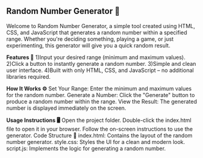 ## Random Number Generator 🎲
Welcome to Random Number Generator, a simple tool created using HTML, CSS, and JavaScript that generates a random number within a specified range. Whether you're deciding something, playing a game, or just experimenting, this generator will give you a quick random result.

**Features 🌟**
1)Input your desired range (minimum and maximum values).
2)Click a button to instantly generate a random number.
3)Simple and clean user interface.
4)Built with only HTML, CSS, and JavaScript – no additional libraries required.

**How It Works ⚙️**
Set Your Range: Enter the minimum and maximum values for the random number.
Generate a Number: Click the "Generate" button to produce a random number within the range.
View the Result: The generated number is displayed immediately on the screen.

**Usage Instructions 🖥️**
Open the project folder.
Double-click the index.html file to open it in your browser.
Follow the on-screen instructions to use the generator.
Code Structure 📂
index.html: Contains the layout of the random number generator.
style.css: Styles the UI for a clean and modern look.
script.js: Implements the logic for generating a random number.
